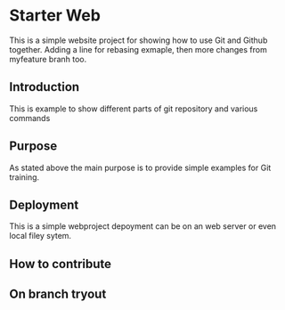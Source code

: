 # Starter Web
This is a simple website project for showing how to use Git and Github together.
Adding a line for rebasing exmaple, then more changes from myfeature branh too.
## Introduction
This is example to show different parts of git repository and various commands
## Purpose
As stated above the main purpose is to provide simple examples for Git training.
## Deployment
This is a simple webproject depoyment can be on an web server or even local filey sytem.
## How to contribute

## On branch tryout
